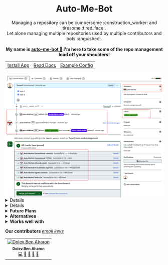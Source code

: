 <h1 align="center">
  Auto-Me-Bot
</h1>

<p align="center">
  Managing a repository can be cumbersome :construction_worker: and tiresome :tired_face:.<br/>
  Let alone managing multiple repositories used by multiple contributors and bots :anguished:.<br/><br/>
  <strong>
  My name is <a href="https://github.com/apps/auto-me-bot">auto-me-bot 🤖</a> I'm here to take some of the repo management load off your shoulders!
  </strong>
</p>

<p align="center">
  <table align="center">
    <td align="left"><a href=https://github.com/apps/auto-me-bot target="_blank">Install App</a></td>
    <td align="left"><a href="https://auto-me-bot.tomfi.info/" target="_blank">Read Docs</a></td>
    <td align="left"><a href="https://github.com/TomerFi/auto-me-bot/blob/main/.github/auto-me-bot.yml" target="_blank">Example Config</a></td>
  </table>
</p>

<a href="https://auto-me-bot.tomfi.info/">
  <img align="center" src="https://raw.githubusercontent.com/TomerFi/auto-me-bot/main/docs/img/all-handlers-success.png" alt="all-handlers-success"/>
<a/>

<details>
  <summary><strong>Failed Checks</strong></summary>
  <a href="https://auto-me-bot.tomfi.info/">
    <img align="center" src="https://raw.githubusercontent.com/TomerFi/auto-me-bot/main/docs/img/all-handlers-fail.png" alt="all-handlers-fail"/>
  <a/>
  </summary>
</details>

<details>
  <summary><strong>Configuration</strong></summary>
  <p align="left">
    Place a file :memo: called <em>auto-me-bot.yml</em> in your <em>.github</em> folder :file_folder: in the repos you want me to help out with.<br/>
    Check out the <a href="https://auto-me-bot.tomfi.info/">documentation</a> to see what else I can do :call_me_hand:.

```yaml
# .github/auto-me-bot.yml
---
pr:
  lifecycleLabels: # this means you I'll label PRs based on the their lifecycle.
  conventionalCommits: # this means I'll enforce conventional commit messages in PRs.
  conventionalTitle: # this means I'll enforce conventional title for PRs.
  signedCommits: # this means I'll make sure all commits in PRs are signed with the 'Signed-off-by' trailer.
  tasksList: # this means I'll verify completion of tasks list in PRs.
  autoApprove: # you can tell about users or bots you trust, and I'll automatically approve their PRs.
```

  > When using both the `lifecycleLabels` and `autoApprove`, it's advised to keep them separated and in order.<br/>
  > Otherwise, the GitHub's approve event might not make its way to the lifecycle handler, and we might miss a label.

  </p>
  </summary>
</details>

<details>
  <summary><strong>Future Plans</strong></summary>
  <ul>
    <li>Size based labeling for pull requests</li>
    <li>Automate assignees and reviewers for pull requests</li>
    <li>Various handlers for event types other then <em>pull_request</em, such as <em>push</em> and and <em>issue</em> event types</li>
    <li>Repository management capabilities, such as labels creation and settings syncing</li>
  </ul>
</details>

<details>
  <summary><strong>Alternatives</strong></summary>
  <p>Other awesome applications the offer similar handlers as <a href="https://github.com/apps/auto-me-bot">auto-me-bot</a></p>
  <ul>
    <li><a href="https://github.com/apps/dco">DCO</a></li>
    <li><a href="https://github.com/apps/semantic-pull-requests">Semantic Pull Request</a></li>
    <li><a href="https://github.com/marketplace/task-list-completed">Task List Completed</a></li>
    <li><a href="https://github.com/marketplace/trafico-pull-request-labeler">Trafico</a></li>
  </ul>
</details>

<details>
  <summary><strong>Works well with</strong></summary>
  <p>
    If you keep your commits conventional,<br/>
    you can use the <a href="https://github.com/TomerFi/version-bumper-action">version-bumper-action</a> for <em>GitHub</em>, to automate your releases.
  </p>
</details>

<p align="left">
<strong>Our contributors </strong><a href="https://allcontributors.org/docs/en/emoji-key"><em>emoji keys</em></a>
<br/>
<div align="left">

<!-- ALL-CONTRIBUTORS-LIST:START - Do not remove or modify this section -->
<!-- prettier-ignore-start -->
<!-- markdownlint-disable -->
<table>
  <tbody>
    <tr>
      <td align="center"><a href="https://github.com/dolby360"><img src="https://avatars.githubusercontent.com/u/22151399?v=4?s=100" width="100px;" alt="Dolev Ben Aharon"/><br /><sub><b>Dolev Ben Aharon</b></sub></a><br /><a href="https://github.com/TomerFi/auto-me-bot/commits?author=dolby360" title="Code">💻</a> <a href="https://github.com/TomerFi/auto-me-bot/commits?author=dolby360" title="Documentation">📖</a> <a href="https://github.com/TomerFi/auto-me-bot/issues?q=author%3Adolby360" title="Bug reports">🐛</a> <a href="#ideas-dolby360" title="Ideas, Planning, & Feedback">🤔</a> <a href="#promotion-dolby360" title="Promotion">📣</a></td>
    </tr>
  </tbody>
</table>

<!-- markdownlint-restore -->
<!-- prettier-ignore-end -->

<!-- ALL-CONTRIBUTORS-LIST:END -->
<!-- ALL-CONTRIBUTORS-LIST:END -->
</div>
</p>
